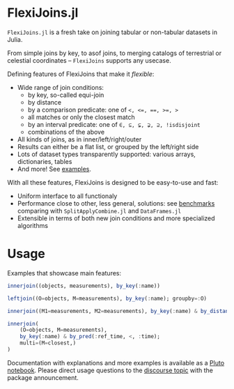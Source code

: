 # FlexiJoins.jl

`FlexiJoins.jl` is a fresh take on joining tabular or non-tabular datasets in Julia.

From simple joins by key, to asof joins, to merging catalogs of terrestrial or celestial coordinates – `FlexiJoins` supports any usecase.

Defining features of FlexiJoins that make it _flexible_:

- Wide range of join conditions:
    - by key, so-called equi-join
	- by distance
	- by a comparison predicate: one of `<, <=, ==, >=, >`
	- all matches or only the closest match
	- by an interval predicate: one of `∈, ⊆, ⊊, ⊋, ⊇, !isdisjoint`
	- combinations of the above
- All kinds of joins, as in inner/left/right/outer
- Results can either be a flat list, or grouped by the left/right side
- Lots of dataset types transparently supported: various arrays, dictionaries, tables
- And more! See [examples](https://aplavin.github.io/FlexiJoins.jl/test/examples.html).

With all these features, FlexiJoins is designed to be easy-to-use and fast:

- Uniform interface to all functionaly
- Performance close to other, less general, solutions: see [benchmarks](https://aplavin.github.io/FlexiJoins.jl/test/benchmarks.html) comparing with `SplitApplyCombine.jl` and `DataFrames.jl`
- Extensible in terms of both new join conditions and more specialized algorithms

# Usage

Examples that showcase main features:

```julia
innerjoin((objects, measurements), by_key(:name))

leftjoin((O=objects, M=measurements), by_key(:name); groupby=:O)

innerjoin((M1=measurements, M2=measurements), by_key(:name) & by_distance(:time, Euclidean(), <=(3)))

innerjoin(
	(O=objects, M=measurements),
	by_key(:name) & by_pred(:ref_time, <, :time);
	multi=(M=closest,)
)
```

Documentation with explanations and more examples is available as a [Pluto notebook](https://aplavin.github.io/FlexiJoins.jl/test/examples.html). Please direct usage questions to the [discourse topic](https://discourse.julialang.org/t/ann-flexijoins-jl-fresh-take-on-joining-all-kinds-of-datasets/79655) with the package announcement.
